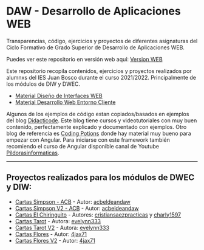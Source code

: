 # DAW - Desarrollo de Aplicaciones WEB
 Transparencias, código, ejercicios y proyectos de diferentes asignaturas del Ciclo Formativo de Grado Superior de Desarrollo de Aplicaciones WEB.

 Puedes ver este repositorio en versión web aquí: [Version WEB](https://ajpelaez.github.io/DAW/)

 Este repositorio recopila contenidos, ejercicios y proyectos realizados por alumnxs del IES Juan Bosco durante el curso 2021/2022. Principalmente de los módulos de DIW y DWEC.

 - [Material Diseño de Interfaces WEB](https://github.com/ajpelaez/DAW/tree/main/DIW)
 - [Material Desarrollo Web Entorno Cliente](https://github.com/ajpelaez/DAW/tree/main/DWEC)


 Algunos de los ejemplos de código estan copiados/basados en ejemplos del blog [Didacticode](https://didacticode.com/). Este blog tiene cursos y videotutoriales con muy buen contenido, perfectamente explicado y documentado con ejemplos.
 Otro blog de referencia es [Coding Potions](https://codingpotions.com/) donde hay material muy bueno para empezar con Angular.
 Para iniciarse con este framework también recomiendo el curso de Angular disponible canal de Youtube [Pildorasinformaticas](https://www.youtube.com/watch?v=fXpMiweCC_o&list=PLU8oAlHdN5BnNAe8zXnuBNzKID39DUwcO).


 ---

## Proyectos realizados para los módulos de DWEC y DIW:

 - [Cartas Simpson - ACB](Proyectos_DWEC_DIW/CARTAS_SIMPSON_ACB) - Autor: [acbeldeandaw](https://github.com/acbeldeandaw)
 - [Cartas Simpson V2 - ACB](Proyectos_DWEC_DIW/CARTAS_SIMPSON_V2_ACB) - Autor: [acbeldeandaw](https://github.com/acbeldeandaw)
 - [Cartas El Chiringuito](Proyectos_DWEC_DIW/ChirinCartas) - Autores: [cristiansaezpracticas](https://github.com/cristiansaezpracticas) y [charly1597](https://github.com/charly1597)
  - [Cartas Tarot](Proyectos_DWEC_DIW/CARTAS_TAROT) - Autora: [evelynn333](https://github.com/evelynn333)
  - [Cartas Tarot V2](Proyectos_DWEC_DIW/CARTAS_TAROT_V2) - Autora: [evelynn333](https://github.com/evelynn333)
  - [Cartas Flores](Proyectos_DWEC_DIW/CARTAS_FLORES) - Autor: [4jax71](https://github.com/4jax71)
  - [Cartas Flores V2](Proyectos_DWEC_DIW/CARTAS_FLORES_V2) - Autor: [4jax71](https://github.com/4jax71)
